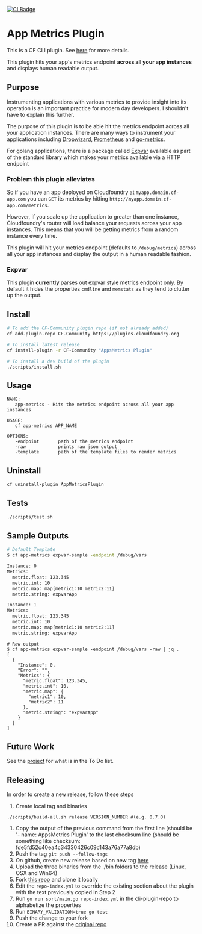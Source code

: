 [![CI Badge][ci-badge]][ci-badge-link]
# App Metrics Plugin

This is a CF CLI plugin. See [here][cf-cli] for more details.

This plugin hits your app's metrics endpoint **across all your app instances** and displays human readable output.

## Purpose
Instrumenting applications with various metrics to provide insight into its operation is an important practice for
modern day developers. I shouldn't have to explain this further.


The purpose of this plugin is to be able hit the metrics endpoint across all your application instances.
There are many ways to instrument your applications including [Dropwizard][dropwizard], [Prometheus][prometheus] and
[go-metrics][godropwizard].


For golang applications, there is a package called [Expvar][expvar] available as part of the standard library which
makes your metrics available via a HTTP endpoint

### Problem this plugin alleviates

So if you have an app deployed on Cloudfoundry at `myapp.domain.cf-app.com` you can `GET` its metrics by hitting
`http://myapp.domain.cf-app.com/metrics`.

However, if you scale up the application to greater than one instance, Cloudfoundry's router will load balance your requests across
your app instances. This means that you will be getting metrics from a random instance every time.


This plugin will hit your metrics endpoint (defaults to `/debug/metrics`) across all your app instances and display the
output in a human readable fashion.

### Expvar

This plugin **currently** parses out expvar style metrics endpoint only. By default it hides the properties `cmdline`
and `memstats` as they tend to clutter up the output.

## Install
```bash
# To add the CF-Community plugin repo (if not already added)
cf add-plugin-repo CF-Community https://plugins.cloudfoundry.org

# To install latest release
cf install-plugin -r CF-Community "AppsMetrics Plugin"

# To install a dev build of the plugin
./scripts/install.sh
```

## Usage

```
NAME:
   app-metrics - Hits the metrics endpoint across all your app instances

USAGE:
   cf app-metrics APP_NAME

OPTIONS:
   -endpoint       path of the metrics endpoint
   -raw            prints raw json output
   -template       path of the template files to render metrics

```

## Uninstall

```bash
cf uninstall-plugin AppMetricsPlugin
```

## Tests

```bash
./scripts/test.sh
```

## Sample Outputs
```bash
# Default Template
$ cf app-metrics expvar-sample -endpoint /debug/vars

Instance: 0
Metrics:
  metric.float: 123.345
  metric.int: 10
  metric.map: map[metric1:10 metric2:11]
  metric.string: expvarApp

Instance: 1
Metrics:
  metric.float: 123.345
  metric.int: 10
  metric.map: map[metric1:10 metric2:11]
  metric.string: expvarApp
```
```
# Raw output
$ cf app-metrics expvar-sample -endpoint /debug/vars -raw | jq .
[
  {
    "Instance": 0,
    "Error": "",
    "Metrics": {
      "metric.float": 123.345,
      "metric.int": 10,
      "metric.map": {
        "metric1": 10,
        "metric2": 11
      },
      "metric.string": "expvarApp"
    }
  }
]
```

## Future Work

See the [project][project] for what is in the To Do list.


## Releasing

In order to create a new release, follow these steps

1. Create local tag and binaries
  ```
  ./scripts/build-all.sh release VERSION_NUMBER #(e.g. 0.7.0)
  ```
1. Copy the output of the previous command from the first line (should be '- name: AppsMetrics Plugin' to the last checksum line (should be something like checksum: fde5fd52c40ea4c34330426c09c143a76a77a8db)
1. Push the tag `git push --follow-tags`
1. On github, create new release based on new tag [here](https://github.com/wfernandes/app-metrics-plugin/releases/new)
1. Upload the three binaries from the ./bin folders to the release (Linux, OSX and Win64)
1. Fork [this repo](https://github.com/cloudfoundry-incubator/cli-plugin-repo) and clone it locally
1. Edit the `repo-index.yml` to override the existing section about the plugin with the text previously copied in Step 2
1. Run `go run sort/main.go repo-index.yml` in the cli-plugin-repo to alphabetize the properties
1. Run `BINARY_VALIDATION=true go test`
1. Push the change to your fork
1. Create a PR against the [original repo](https://github.com/cloudfoundry-incubator/cli-plugin-repo/compare)


[ci-badge-link]:    https://travis-ci.org/wfernandes/app-metrics-plugin
[ci-badge]:         https://travis-ci.org/wfernandes/app-metrics-plugin.svg?branch=master
[cf-cli]:           https://docs.cloudfoundry.org/cf-cli/develop-cli-plugins.html
[dropwizard]:       http://metrics.dropwizard.io/3.2.3/
[prometheus]:       https://prometheus.io/docs/practices/instrumentation/
[expvar]:           https://golang.org/pkg/expvar/
[godropwizard]:     https://github.com/rcrowley/go-metrics
[project]:          https://github.com/wfernandes/app-metrics-plugin/projects/1
